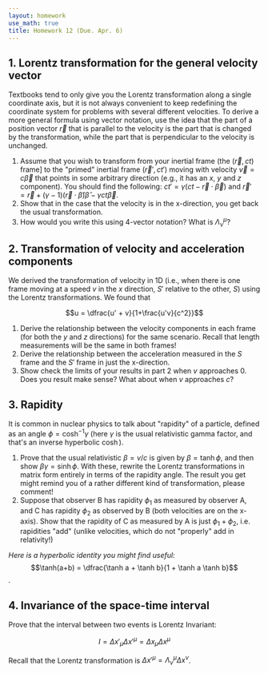 ```yaml
---
layout: homework
use_math: true
title: Homework 12 (Due. Apr. 6)
---
```


## 1.  Lorentz transformation for the general velocity vector

Textbooks tend to only give you the Lorentz transformation along a single coordinate axis, but it is not always convenient to keep redefining the coordinate system for problems with several different velocities. To derive a more general formula using vector notation, use the idea that the part of a position vector $\vec{r}$ that is parallel to the velocity is the part that is changed by the transformation, while the part that is perpendicular to the velocity is unchanged.

1. Assume that you wish to transform from your inertial frame (the ($\vec{r}, ct$) frame] to the "primed" inertial frame ($\vec{r}', ct'$) moving with velocity $\vec{v} = c\vec{\beta}$ that points in some arbitrary direction (e.g., it has an $x$, $y$ and $z$ component). You should find the following: $c t' = \gamma (c t − \vec{r} \cdot \vec{\beta})$ and $\vec{r}'=\vec{r}+(\gamma −1)(\vec{r}\cdot \hat{\beta})\hat{\beta}−\gamma ct \vec{\beta}$.
2. Show that in the case that the velocity is in the x-direction, you get back the usual transformation.
3. How would you write this using 4-vector notation? What is $\Lambda_{\nu}^{\mu}$?

## 2. Transformation of velocity and acceleration components

We derived the transformation of velocity in 1D (i.e., when there is one frame moving at a speed $v$ in the $x$ direction, $S'$ relative to the other, $S$) using the Lorentz transformations. We found that

$$u = \dfrac{u' + v}{1+\frac{u'v}{c^2}}$$

1. Derive the relationship between the velocity components in each frame (for both the $y$ and $z$ directions) for the same scenario. Recall that length measurements will be the same in both frames!
2. Derive the relationship between the acceleration measured in the $S$ frame and the $S'$ frame in just the x-direction.
3. Show check the limits of your results in part 2 when $v$ approaches 0. Does you result make sense? What about when $v$ approaches $c$?

## 3. Rapidity

It is common in nuclear physics to talk about "rapidity" of a particle, defined as an angle $\phi = \cosh^{-1} \gamma$ (here $\gamma$ is the usual relativistic gamma factor, and that's an inverse hyperbolic $\cosh$).

1. Prove that the usual relativistic $\beta = v/c$ is given by $\beta = \tanh \phi$, and then show $\beta \gamma = \sinh \phi$. With these, rewrite the Lorentz transformations in matrix form entirely in terms of the rapidity angle. The result you get might remind you of a rather different kind of transformation, please comment!
2. Suppose that observer B has rapidity $\phi_1$ as measured by observer A, and C has rapidity $\phi_2$ as observed by B (both velocities are on the x-axis). Show that the rapidity of C as measured by A is just $\phi_1 + \phi_2$, i.e. rapidities "add" (unlike velocities, which do not "properly" add in relativity!)

*Here is a hyperbolic identity you might find useful:*
$$\tanh(a+b) = \dfrac{\tanh a + \tanh b}{1 + \tanh a \tanh b}$$.

## 4. Invariance of the space-time interval

Prove that the interval between two events is Lorentz Invariant:

$$I = \Delta {x}'_{\mu} \Delta {x}'^{\mu} = \Delta {x}_{\mu} \Delta {x}^{\mu}$$

Recall that the Lorentz transformation is $\Delta {x}'^{\mu} = \Lambda_{\nu}^{\mu} \Delta x^{\nu}$.
